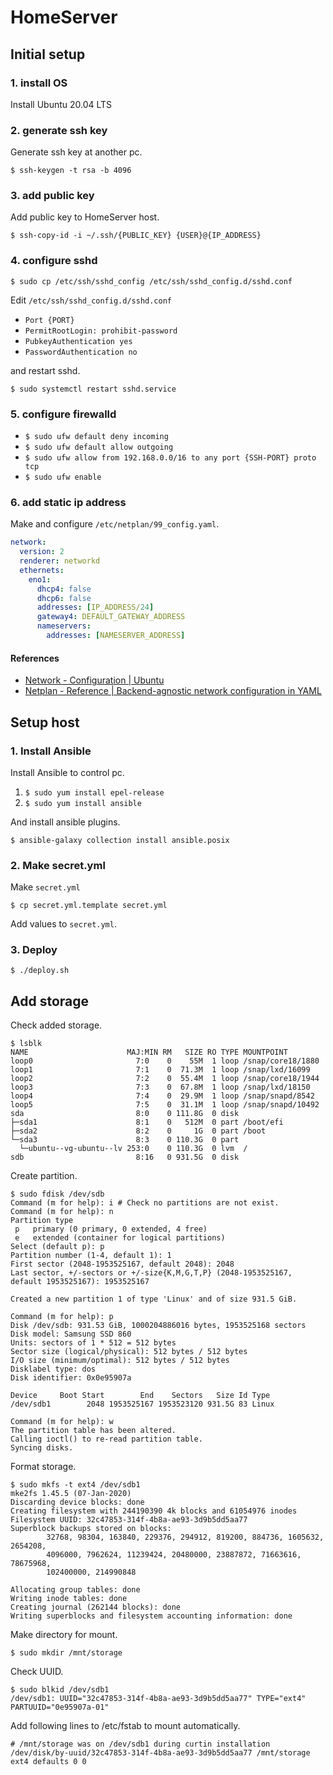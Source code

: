 # HomeServer

## Initial setup

### 1. install OS

Install Ubuntu 20.04 LTS

### 2. generate ssh key

Generate ssh key at another pc.

`$ ssh-keygen -t rsa -b 4096`

### 3. add public key

Add public key to HomeServer host.

`$ ssh-copy-id -i ~/.ssh/{PUBLIC_KEY} {USER}@{IP_ADDRESS}`

### 4. configure sshd

`$ sudo cp /etc/ssh/sshd_config /etc/ssh/sshd_config.d/sshd.conf`

Edit `/etc/ssh/sshd_config.d/sshd.conf`

- `Port {PORT}`
- `PermitRootLogin: prohibit-password`
- `PubkeyAuthentication yes`
- `PasswordAuthentication no`

and restart sshd.

`$ sudo systemctl restart sshd.service`

### 5. configure firewalld

- `$ sudo ufw default deny incoming`
- `$ sudo ufw default allow outgoing`
- `$ sudo ufw allow from 192.168.0.0/16 to any port {SSH-PORT} proto tcp`
- `$ sudo ufw enable`

### 6. add static ip address

Make and configure `/etc/netplan/99_config.yaml`.

```yaml
network:
  version: 2
  renderer: networkd
  ethernets:
    eno1:
      dhcp4: false
      dhcp6: false
      addresses: [IP_ADDRESS/24]
      gateway4: DEFAULT_GATEWAY_ADDRESS
      nameservers:
        addresses: [NAMESERVER_ADDRESS]
```

#### References

- [Network - Configuration | Ubuntu](https://ubuntu.com/server/docs/network-configuration)
- [Netplan - Reference | Backend-agnostic network configuration in YAML](https://netplan.io/reference/)

## Setup host

### 1. Install Ansible

Install Ansible to control pc.

1. `$ sudo yum install epel-release`
2. `$ sudo yum install ansible`

And install ansible plugins.

`$ ansible-galaxy collection install ansible.posix`

### 2. Make secret.yml

Make `secret.yml`

`$ cp secret.yml.template secret.yml`

Add values to `secret.yml`.

### 3. Deploy

`$ ./deploy.sh`

## Add storage

Check added storage.

    $ lsblk
    NAME                      MAJ:MIN RM   SIZE RO TYPE MOUNTPOINT
    loop0                       7:0    0    55M  1 loop /snap/core18/1880
    loop1                       7:1    0  71.3M  1 loop /snap/lxd/16099
    loop2                       7:2    0  55.4M  1 loop /snap/core18/1944
    loop3                       7:3    0  67.8M  1 loop /snap/lxd/18150
    loop4                       7:4    0  29.9M  1 loop /snap/snapd/8542
    loop5                       7:5    0  31.1M  1 loop /snap/snapd/10492
    sda                         8:0    0 111.8G  0 disk 
    ├─sda1                      8:1    0   512M  0 part /boot/efi
    ├─sda2                      8:2    0     1G  0 part /boot
    └─sda3                      8:3    0 110.3G  0 part 
      └─ubuntu--vg-ubuntu--lv 253:0    0 110.3G  0 lvm  /
    sdb                         8:16   0 931.5G  0 disk 

Create partition.

    $ sudo fdisk /dev/sdb
    Command (m for help): i # Check no partitions are not exist.
    Command (m for help): n
    Partition type
     p   primary (0 primary, 0 extended, 4 free)
     e   extended (container for logical partitions)
    Select (default p): p
    Partition number (1-4, default 1): 1
    First sector (2048-1953525167, default 2048): 2048
    Last sector, +/-sectors or +/-size{K,M,G,T,P} (2048-1953525167, default 1953525167): 1953525167
    
    Created a new partition 1 of type 'Linux' and of size 931.5 GiB.
    
    Command (m for help): p
    Disk /dev/sdb: 931.53 GiB, 1000204886016 bytes, 1953525168 sectors
    Disk model: Samsung SSD 860 
    Units: sectors of 1 * 512 = 512 bytes
    Sector size (logical/physical): 512 bytes / 512 bytes
    I/O size (minimum/optimal): 512 bytes / 512 bytes
    Disklabel type: dos
    Disk identifier: 0x0e95907a
    
    Device     Boot Start        End    Sectors   Size Id Type
    /dev/sdb1        2048 1953525167 1953523120 931.5G 83 Linux
    
    Command (m for help): w
    The partition table has been altered.
    Calling ioctl() to re-read partition table.
    Syncing disks.

Format storage.

    $ sudo mkfs -t ext4 /dev/sdb1
    mke2fs 1.45.5 (07-Jan-2020)
    Discarding device blocks: done
    Creating filesystem with 244190390 4k blocks and 61054976 inodes
    Filesystem UUID: 32c47853-314f-4b8a-ae93-3d9b5dd5aa77
    Superblock backups stored on blocks: 
            32768, 98304, 163840, 229376, 294912, 819200, 884736, 1605632, 2654208, 
            4096000, 7962624, 11239424, 20480000, 23887872, 71663616, 78675968, 
            102400000, 214990848
    
    Allocating group tables: done
    Writing inode tables: done
    Creating journal (262144 blocks): done
    Writing superblocks and filesystem accounting information: done

Make directory for mount.

    $ sudo mkdir /mnt/storage

Check UUID.

    $ sudo blkid /dev/sdb1
    /dev/sdb1: UUID="32c47853-314f-4b8a-ae93-3d9b5dd5aa77" TYPE="ext4" PARTUUID="0e95907a-01"

Add following lines to /etc/fstab to mount automatically.

    # /mnt/storage was on /dev/sdb1 during curtin installation
    /dev/disk/by-uuid/32c47853-314f-4b8a-ae93-3d9b5dd5aa77 /mnt/storage ext4 defaults 0 0
